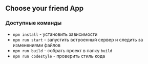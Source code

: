 ## Choose your friend App

### Доступные команды

* `npm install` - установить зависимости
* `npm run start` - запустить встроенный сервер и следить за изменениями файлов
* `npm run build` - собрать проект в папку `build`
* `npm run codestyle` - проверить стиль кода
